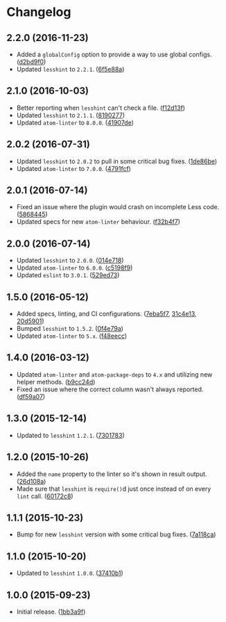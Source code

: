 # Changelog
## 2.2.0 (2016-11-23)
* Added a `globalConfig` option to provide a way to use global configs. ([d2bd9f0](https://github.com/lesshint/atom-linter-lesshint/commit/d2bd9f074144b9ff7735d012b5235251e1e7c729))
* Updated `lesshint` to `2.2.1`. ([6f5e88a](https://github.com/lesshint/atom-linter-lesshint/commit/6f5e88a60755965df5ede35fb8476154e8bfcd95))

## 2.1.0 (2016-10-03)
* Better reporting when `lesshint` can't check a file. ([f12d13f](https://github.com/lesshint/atom-linter-lesshint/commit/f12d13f6c178a760a6b9ed3dfa4f1eb81b5a92a2))
* Updated `lesshint` to `2.1.1`. ([8190277](https://github.com/lesshint/atom-linter-lesshint/commit/81902772585285073ffff1197ff8a4c44ce31207))
* Updated `atom-linter` to `8.0.0`. ([41907de](https://github.com/lesshint/atom-linter-lesshint/commit/41907de94f681965a5884fb348830937aa3441de))

## 2.0.2 (2016-07-31)
* Updated `lesshint` to `2.0.2` to pull in some critical bug fixes. ([1de86be](https://github.com/lesshint/atom-linter-lesshint/commit/1de86beb19f7c1cacb625b0a97dbba09903d62de))
* Updated `atom-linter` to `7.0.0`. ([4791fcf](https://github.com/lesshint/atom-linter-lesshint/commit/4791fcf9f39ce51e8212219a9874d3220d69fbce))

## 2.0.1 (2016-07-14)
* Fixed an issue where the plugin would crash on incomplete Less code. ([5868445](https://github.com/lesshint/atom-linter-lesshint/commit/586844511796d87cd0bab25382050fec945c770b))
* Updated specs for new `atom-linter` behaviour. ([f32b4f7](https://github.com/lesshint/atom-linter-lesshint/commit/f32b4f725b6ea472e3901696c5123428c697d9e6))

## 2.0.0 (2016-07-14)
* Updated `lesshint` to `2.0.0`. ([014e718](https://github.com/lesshint/atom-linter-lesshint/commit/014e7189628bd2cd6f78dbe79992a65f381723cb))
* Updated `atom-linter` to `6.0.0`. ([c5198f9](https://github.com/lesshint/atom-linter-lesshint/commit/c5198f9f196018189565c982eee01c955337d88c))
* Updated `eslint` to `3.0.1`. ([529ed73](https://github.com/lesshint/atom-linter-lesshint/commit/529ed7323d1b28f78fb832cce5adaaaecde84ae9))

## 1.5.0 (2016-05-12)
* Added specs, linting, and CI configurations. ([7eba5f7](https://github.com/lesshint/atom-linter-lesshint/commit/7eba5f7a634dbe94c3f28be25ea2c8522dcc8b03), [31c4e13](https://github.com/lesshint/atom-linter-lesshint/commit/31c4e1331d4f4bc5089cfea7190dfb5ca8dc6e39), [20d5901](https://github.com/lesshint/atom-linter-lesshint/commit/20d5901c023296c3820c3afedae00305f125679e))
* Bumped `lesshint` to `1.5.2`. ([0f4e79a](https://github.com/lesshint/atom-linter-lesshint/commit/0f4e79a7a4b7b649b023a690a457543a9d952532))
* Updated `atom-linter` to `5.x`. ([f48eecc](https://github.com/lesshint/atom-linter-lesshint/commit/f48eeccb955b3f6744648b5d9daba5fb20faec8c))

## 1.4.0 (2016-03-12)
* Updated `atom-linter` and `atom-package-deps` to `4.x` and utilizing new helper methods. ([b9cc24d](https://github.com/lesshint/atom-linter-lesshint/commit/b9cc24deedf5893571772fa169255cf4379a2cad))
* Fixed an issue where the correct column wasn't always reported. ([df59a07](https://github.com/lesshint/atom-linter-lesshint/commit/df59a0798e908d534fb91a8db6c8d60bca7e853a))

## 1.3.0 (2015-12-14)
* Updated to `lesshint` `1.2.1`. ([7301783](https://github.com/lesshint/atom-linter-lesshint/commit/73017834b87e8c52aab7d7309ef7b640554505b3))

## 1.2.0 (2015-10-26)
* Added the `name` property to the linter so it's shown in result output. ([26d108a](https://github.com/lesshint/atom-linter-lesshint/commit/26d108a9a0d4ddc0caba7d3196b6dafefb5b1b0b))
* Made sure that `lesshint` is `require()`d just once instead of on every `lint` call. ([60172c8](https://github.com/lesshint/atom-linter-lesshint/commit/60172c8478bf6e668f9acd8040bb3ce0ca1ea1e1))

## 1.1.1 (2015-10-23)
* Bump for new `lesshint` version with some critical bug fixes. ([7a118ca](https://github.com/lesshint/atom-linter-lesshint/commit/7a118cae32aef8fbfa321afb289b560679cab0bd))

## 1.1.0 (2015-10-20)
* Updated to `lesshint` `1.0.0`. ([37410b1](https://github.com/lesshint/atom-linter-lesshint/commit/37410b137c4f640692a811f5a8c18bbabe0532c1))

## 1.0.0 (2015-09-23)
* Initial release. ([1bb3a9f](https://github.com/lesshint/atom-linter-lesshint/commit/1bb3a9f8c8dcc79c49755500d3cf0385868b9db3))
